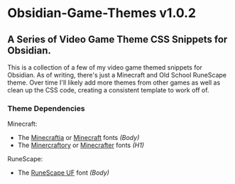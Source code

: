 # Obsidian-Game-Themes v1.0.2
## A Series of Video Game Theme CSS Snippets for Obsidian.

This is a collection of a few of my video game themed snippets for Obsidian. As of writing, there's just a Minecraft and Old School RuneScape theme. Over time I'll likely add more themes from other games as well as clean up the CSS code, creating a consistent template to work off of.

### Theme Dependencies
Minecraft:
- The [Minecraftia](https://www.dafont.com/minecraftia.font) or [Minecraft](https://www.dafont.com/minecraft.font) fonts *(Body)*
- The [Minercraftory](https://www.dafont.com/minercraftory.font) or [Minecrafter](https://www.dafont.com/minecrafter.font) fonts *(H1)*

RuneScape:
- The [RuneScape UF](https://www.dafont.com/runescape-uf.font) font *(Body)*

